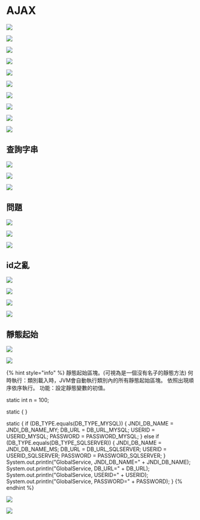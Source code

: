 # AJAX

![](.gitbook/assets/image%20%28157%29.png)

![](.gitbook/assets/image%20%28156%29.png)

![](.gitbook/assets/image%20%28154%29.png)

![](.gitbook/assets/image%20%28155%29.png)

![](.gitbook/assets/image%20%28160%29.png)

![](.gitbook/assets/image%20%28158%29.png)

![](.gitbook/assets/image%20%28159%29.png)

![](.gitbook/assets/image%20%28164%29.png)

![](.gitbook/assets/image%20%28162%29.png)

![](.gitbook/assets/image%20%28169%29.png)

## 查詢字串

![](.gitbook/assets/image%20%28166%29.png)

![](.gitbook/assets/image%20%28170%29.png)

![](.gitbook/assets/image%20%28167%29.png)

## 問題

![](.gitbook/assets/image%20%28165%29.png)

![](.gitbook/assets/image%20%28168%29.png)

![](.gitbook/assets/image%20%28171%29.png)

## id之亂

![](.gitbook/assets/image%20%28173%29.png)

![](.gitbook/assets/image%20%28172%29.png)

![](.gitbook/assets/image%20%28175%29.png)

![](.gitbook/assets/image%20%28177%29.png)

## 靜態起始

![](.gitbook/assets/image%20%28174%29.png)

![](.gitbook/assets/image%20%28176%29.png)

{% hint style="info" %}
靜態起始區塊。\(可視為是一個沒有名子的靜態方法\) 何時執行：類別載入時，JVM會自動執行類別內的所有靜態起始區塊。 依照出現順序依序執行。 功能：設定靜態變數的初值。

static int n = 100;

static { }

static { if \(DB\_TYPE.equals\(DB\_TYPE\_MYSQL\)\) { JNDI\_DB\_NAME = JNDI\_DB\_NAME\_MY; DB\_URL = DB\_URL\_MYSQL; USERID = USERID\_MYSQL; PASSWORD = PASSWORD\_MYSQL; } else if \(DB\_TYPE.equals\(DB\_TYPE\_SQLSERVER\)\) { JNDI\_DB\_NAME = JNDI\_DB\_NAME\_MS; DB\_URL = DB\_URL\_SQLSERVER; USERID = USERID\_SQLSERVER; PASSWORD = PASSWORD\_SQLSERVER; } System.out.println\("GlobalService, JNDI\_DB\_NAME=" + JNDI\_DB\_NAME\); System.out.println\("GlobalService, DB\_URL=" + DB\_URL\); System.out.println\("GlobalService, USERID=" + USERID\); System.out.println\("GlobalService, PASSWORD=" + PASSWORD\); }
{% endhint %}

![](.gitbook/assets/image%20%28178%29.png)

![](.gitbook/assets/image%20%28180%29.png)

